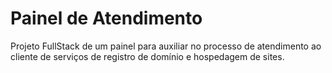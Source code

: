 # Painel de Atendimento

Projeto FullStack de um painel para auxiliar no processo de atendimento ao cliente de serviços de registro de domínio e hospedagem de sites.
